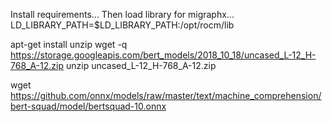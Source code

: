 Install requirements...
Then load library for migraphx...
LD_LIBRARY_PATH=$LD_LIBRARY_PATH:/opt/rocm/lib 

apt-get install unzip
wget -q https://storage.googleapis.com/bert_models/2018_10_18/uncased_L-12_H-768_A-12.zip
unzip uncased_L-12_H-768_A-12.zip

wget https://github.com/onnx/models/raw/master/text/machine_comprehension/bert-squad/model/bertsquad-10.onnx
